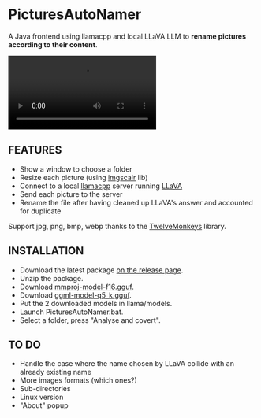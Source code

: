 # PicturesAutoNamer

A Java frontend using llamacpp and local LLaVA LLM to **rename pictures according to their content**.

![](demo.mp4)



## FEATURES
* Show a window to choose a folder
* Resize each picture (using [imgscalr](https://github.com/rkalla/imgscalr) lib)
* Connect to a local [llamacpp](https://github.com/ggerganov/llama.cpp) server running [LLaVA](https://llava.hliu.cc/)
* Send each picture to the server
* Rename the file after having cleaned up LLaVA's answer and accounted for duplicate

Support jpg, png, bmp, webp thanks to the [TwelveMonkeys](https://github.com/haraldk/TwelveMonkeys) library.

## INSTALLATION
* Download the latest package [on the release page](https://gitlab.com/marclv/picturesautonamer/-/releases).
* Unzip the package.
* Download [mmproj-model-f16.gguf](https://huggingface.co/PsiPi/liuhaotian_llava-v1.5-13b-GGUF/blob/main/mmproj-model-f16.gguf).
* Download [ggml-model-q5_k.gguf](https://huggingface.co/mys/ggml_llava-v1.5-13b/blob/main/ggml-model-q5_k.gguf).
* Put the 2 downloaded models in llama/models.
* Launch PicturesAutoNamer.bat.
* Select a folder, press "Analyse and covert".

## TO DO
* Handle the case where the name chosen by LLaVA collide with an already existing name
* More images formats (which ones?)
* Sub-directories
* Linux version
* "About" popup